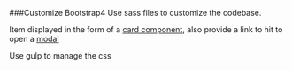 ###Customize  Bootstrap4
Use sass files to customize the codebase.

Item displayed in the form of a [card component](https://v4-alpha.getbootstrap.com/components/card/), also provide a link to hit to open a [modal](https://v4-alpha.getbootstrap.com/components/modal/)

Use gulp to manage the css
